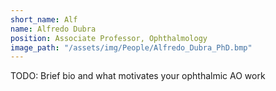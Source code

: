 ```yaml
---
short_name: Alf
name: Alfredo Dubra
position: Associate Professor, Ophthalmology
image_path: "/assets/img/People/Alfredo_Dubra_PhD.bmp"
---
```

TODO: Brief bio and what motivates your ophthalmic AO work